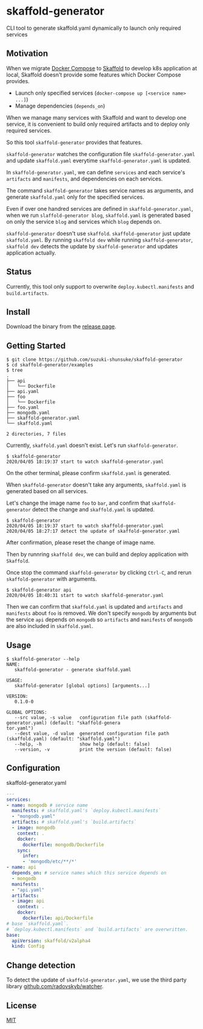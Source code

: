 # skaffold-generator

CLI tool to generate skaffold.yaml dynamically to launch only required services

## Motivation

When we migrate [Docker Compose](https://docs.docker.com/compose/) to [Skaffold](https://skaffold.dev/) to develop k8s application at local,
Skaffold doesn't provide some features which Docker Compose provides.

* Launch only specified services (`docker-compose up [<service name> ...]`)
* Manage dependencies (`depends_on`)

When we manage many services with Skaffold and want to develop one service,
it is convenient to build only required artifacts and to deploy only required services.

So this tool `skaffold-generator` provides that features.

`skaffold-generator` watches the configuration file `skaffold-generator.yaml` and update `skaffold.yaml` everytime `skaffold-generator.yaml` is updated.

In `skaffold-generator.yaml`, we can define `services` and each service's `artifacts` and `manifests`, and dependencies on each services.

The command `skaffold-generator` takes service names as arguments, and generate `skaffold.yaml` only for the specified services.

Even if over one handred services are defined in `skaffold-generator.yaml`,
when we run `slaffold-generator blog`, `skaffold.yaml` is generated based on only the service `blog` and services which `blog` depends on.

`skaffold-generator` doesn't use `skaffold`. `skaffold-generator` just update `skaffold.yaml`.
By running `skaffold dev` while running `skaffold-generator`,
`skaffold dev` detects the update by `skaffold-generator` and updates application actually.

## Status

Currently, this tool only support to overwrite `deploy.kubectl.manifests` and `build.artifacts`.

## Install

Download the binary from the [release page](https://github.com/suzuki-shunsuke/skaffold-generator/releases).

## Getting Started

```
$ git clone https://github.com/suzuki-shunsuke/skaffold-generator
$ cd skaffold-generator/examples
$ tree
.
├── api
│   └── Dockerfile
├── api.yaml
├── foo
│   └── Dockerfile
├── foo.yaml
├── mongodb.yaml
├── skaffold-generator.yaml
└── skaffold.yaml

2 directories, 7 files
```

Currently, `skaffold.yaml` doesn't exist.
Let's run `skaffold-generator`.

```
$ skaffold-generator
2020/04/05 18:19:37 start to watch skaffold-generator.yaml
```

On the other terminal, please confirm `skaffold.yaml` is generated.

When `skaffold-generator` doesn't take any arguments, `skaffold.yaml` is generated based on all services.

Let's change the image name `foo` to `bar`, and confirm that `skaffold-generator` detect the change and `skaffold.yaml` is updated.

```
$ skaffold-generator
2020/04/05 18:19:37 start to watch skaffold-generator.yaml
2020/04/05 18:27:17 detect the update of skaffold-generator.yaml
```

After confirmation, please reset the change of image name.

Then by runnring `skaffold dev`, we can build and deploy application with `Skaffold`.

Once stop the command `skaffold-generator` by clicking `Ctrl-C`, and rerun `skaffold-generator` with arguments.

```
$ skaffold-generator api
2020/04/05 18:40:31 start to watch skaffold-generator.yaml
```

Then we can confirm that `skaffold.yaml` is updated and `artifacts` and `manifests` about `foo` is removed.
We don't specify `mongodb` by arguments but the service `api` depends on `mongodb` so `artifacts` and `manifests` of `mongodb` are also included in `skaffold.yaml`.

## Usage

```
$ skaffold-generator --help
NAME:
   skaffold-generator - generate skaffold.yaml

USAGE:
   skaffold-generator [global options] [arguments...]

VERSION:
   0.1.0-0

GLOBAL OPTIONS:
   --src value, -s value   configuration file path (skaffold-generator.yaml) (default: "skaffold-genera
tor.yaml")
   --dest value, -d value  generated configuration file path (skaffold.yaml) (default: "skaffold.yaml")
   --help, -h              show help (default: false)
   --version, -v           print the version (default: false)
```

## Configuration

skaffold-generator.yaml

```yaml
---
services:
- name: mongodb # service name
  manifests: # skaffold.yaml's `deploy.kubectl.manifests`
  - "mongodb.yaml"
  artifacts: # skaffold.yaml's `build.artifacts`
  - image: mongodb
    context: .
    docker:
      dockerfile: mongodb/Dockerfile
    sync:
      infer:
      - 'mongodb/etc/**/*'
- name: api
  depends_on: # service names which this service depends on
  - mongodb
  manifests:
  - "api.yaml"
  artifacts:
  - image: api
    context: .
    docker:
      dockerfile: api/Dockerfile
# base `skaffold.yaml`.
# `deploy.kubectl.manifests` and `build.artifacts` are overwritten.
base:
  apiVersion: skaffold/v2alpha4
  kind: Config
```

## Change detection

To detect the update of `skaffold-generator.yaml`, we use the third party library [github.com/radovskyb/watcher](https://github.com/radovskyb/watcher).

## License

[MIT](LICENSE)
